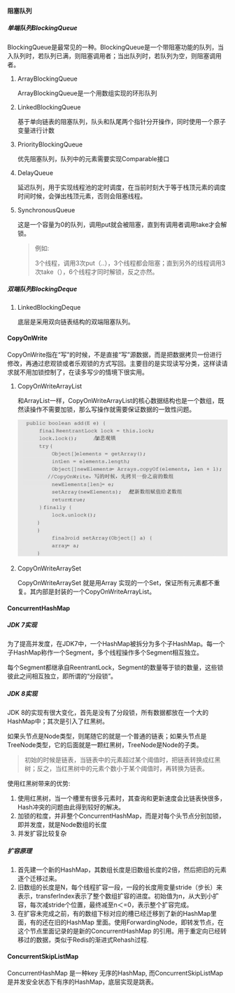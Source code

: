 #### 阻塞队列

##### 单端队列BlockingQueue

BlockingQueue是最常见的一种。BlockingQueue是一个带阻塞功能的队列，当入队列时，若队列已满，则阻塞调用者；当出队列时，若队列为空，则阻塞调用者。

1. ArrayBlockingQueue

   ArrayBlockingQueue是一个用数组实现的环形队列

2. LinkedBlockingQueue

   基于单向链表的阻塞队列，队头和队尾两个指针分开操作，同时使用一个原子变量进行计数

3. PriorityBlockingQueue

   优先阻塞队列，队列中的元素需要实现Comparable接口

4. DelayQueue

   延迟队列，用于实现线程池的定时调度，在当前时刻大于等于栈顶元素的调度时间时候，会弹出栈顶元素，否则会阻塞线程。

5. SynchronousQueue

   这是一个容量为0的队列，调用put就会被阻塞，直到有调用者调用take才会解锁。

   > 例如:
   >
   > 3个线程，调用3次put（..），3个线程都会阻塞；直到另外的线程调用3次take（），6个线程才同时解锁，反之亦然。

##### 双端队列BlockingDeque

1. LinkedBlockingDeque

   底层是采用双向链表结构的双端阻塞队列。

#### CopyOnWrite

CopyOnWrite指在“写”的时候，不是直接“写”源数据，而是把数据拷贝一份进行修改，再通过悲观锁或者乐观锁的方式写回。主要目的是实现读写分类，这样读请求就不用加锁控制了，在读多写少的情境下很实用。

1. CopyOnWriteArrayList

   和ArrayList一样，CopyOnWriteArrayList的核心数据结构也是一个数组，既然读操作不需要加锁，那么写操作就需要保证数据的一致性问题。

   <img src="./img/cow.png" style="zoom:60%;" />

2. CopyOnWriteArraySet

   CopyOnWriteArraySet 就是用Array 实现的一个Set，保证所有元素都不重复。其内部是封装的一个CopyOnWriteArrayList。

#### ConcurrentHashMap

##### JDK 7实现

为了提高并发度，在JDK7中，一个HashMap被拆分为多个子HashMap。每一个子HashMap称作一个Segment，多个线程操作多个Segment相互独立。

每个Segment都继承自ReentrantLock，Segment的数量等于锁的数量，这些锁彼此之间相互独立，即所谓的“分段锁”。

##### JDK 8实现

JDK 8的实现有很大变化，首先是没有了分段锁，所有数据都放在一个大的HashMap中；其次是引入了红黑树。

如果头节点是Node类型，则尾随它的就是一个普通的链表；如果头节点是TreeNode类型，它的后面就是一颗红黑树，TreeNode是Node的子类。

> 初始的时候是链表，当链表中的元素超过某个阈值时，把链表转换成红黑树；反之，当红黑树中的元素个数小于某个阈值时，再转换为链表。

使用红黑树带来的优势:

1. 使用红黑树，当一个槽里有很多元素时，其查询和更新速度会比链表快很多，Hash冲突的问题由此得到较好的解决。
2. 加锁的粒度，并非整个ConcurrentHashMap，而是对每个头节点分别加锁，即并发度，就是Node数组的长度
3. 并发扩容比较复杂

##### 扩容原理

1. 首先建一个新的HashMap，其数组长度是旧数组长度的2倍，然后把旧的元素逐个迁移过来。
2. 旧数组的长度是N，每个线程扩容一段，一段的长度用变量stride（步长）来表示，transferIndex表示了整个数组扩容的进度。初始值为n，从大到小扩容，每次减stride个位置，最终减至n＜=0，表示整个扩容完成。
3. 在扩容未完成之前，有的数组下标对应的槽已经迁移到了新的HashMap里面，有的还在旧的HashMap 里面。使用ForwardingNode，即转发节点，在这个节点里面记录的是新的ConcurrentHashMap 的引用。用于重定向已经转移过的数据，类似于Redis的渐进式Rehash过程.

#### ConcurrentSkipListMap

ConcurrentHashMap 是一种key 无序的HashMap, 而ConcurrentSkipListMap是并发安全状态下有序的HashMap，底层实现是跳表。